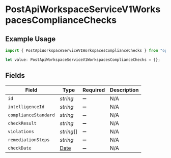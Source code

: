 # PostApiWorkspaceServiceV1WorkspacesComplianceChecks

## Example Usage

```typescript
import { PostApiWorkspaceServiceV1WorkspacesComplianceChecks } from "oppulence-backend-sdk/models/operations";

let value: PostApiWorkspaceServiceV1WorkspacesComplianceChecks = {};
```

## Fields

| Field                                                                                         | Type                                                                                          | Required                                                                                      | Description                                                                                   |
| --------------------------------------------------------------------------------------------- | --------------------------------------------------------------------------------------------- | --------------------------------------------------------------------------------------------- | --------------------------------------------------------------------------------------------- |
| `id`                                                                                          | *string*                                                                                      | :heavy_minus_sign:                                                                            | N/A                                                                                           |
| `intelligenceId`                                                                              | *string*                                                                                      | :heavy_minus_sign:                                                                            | N/A                                                                                           |
| `complianceStandard`                                                                          | *string*                                                                                      | :heavy_minus_sign:                                                                            | N/A                                                                                           |
| `checkResult`                                                                                 | *string*                                                                                      | :heavy_minus_sign:                                                                            | N/A                                                                                           |
| `violations`                                                                                  | *string*[]                                                                                    | :heavy_minus_sign:                                                                            | N/A                                                                                           |
| `remediationSteps`                                                                            | *string*                                                                                      | :heavy_minus_sign:                                                                            | N/A                                                                                           |
| `checkDate`                                                                                   | [Date](https://developer.mozilla.org/en-US/docs/Web/JavaScript/Reference/Global_Objects/Date) | :heavy_minus_sign:                                                                            | N/A                                                                                           |
